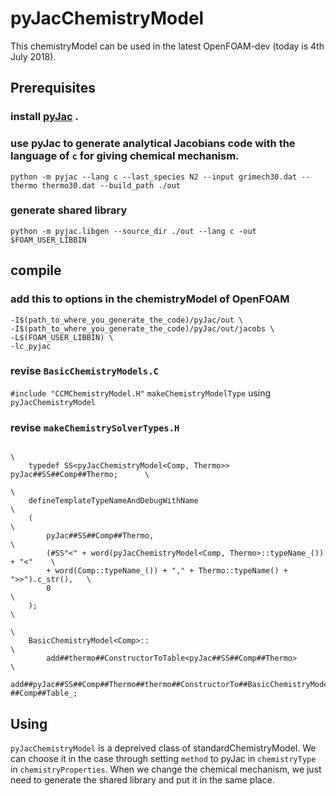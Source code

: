 # pyJacChemistryModel
This chemistryModel can be used in the latest OpenFOAM-dev (today is 4th July 2018).
## Prerequisites
### install [pyJac](https://github.com/SLACKHA/pyJac) .
### use pyJac to generate analytical Jacobians code with the language of `c` for giving chemical mechanism.
```python -m pyjac --lang c --last_species N2 --input grimech30.dat --thermo thermo30.dat --build_path ./out```
### generate shared library
```python -m pyjac.libgen --source_dir ./out --lang c -out $FOAM_USER_LIBBIN```

## compile
### add this to options in the chemistryModel of OpenFOAM
```
-I$(path_to_where_you_generate_the_code)/pyJac/out \
-I$(path_to_where_you_generate_the_code)/pyJac/out/jacobs \
-L$(FOAM_USER_LIBBIN) \    
-lc_pyjac  
```
### revise `BasicChemistryModels.C`
```#include "CCMChemistryModel.H"```
`makeChemistryModelType` using `pyJacChemistryModel`
### revise `makeChemistrySolverTypes.H`
```
                                                                                \
    typedef SS<pyJacChemistryModel<Comp, Thermo>> pyJac##SS##Comp##Thermo;      \
                                                                                \
    defineTemplateTypeNameAndDebugWithName                                      \
    (                                                                           \
        pyJac##SS##Comp##Thermo,                                                \
        (#SS"<" + word(pyJacChemistryModel<Comp, Thermo>::typeName_()) + "<"    \
        + word(Comp::typeName_()) + "," + Thermo::typeName() + ">>").c_str(),   \
        0                                                                       \
    );                                                                          \
                                                                                \
    BasicChemistryModel<Comp>::                                                 \
        add##thermo##ConstructorToTable<pyJac##SS##Comp##Thermo>                \
        add##pyJac##SS##Comp##Thermo##thermo##ConstructorTo##BasicChemistryModel\
##Comp##Table_; 
```
## Using
`pyJacChemistryModel` is a depreived class of standardChemistryModel. We can choose it in the case through setting `method` to pyJac in `chemistryType` in `chemistryProperties`.
When we change the chemical mechanism, we just need to generate the shared library and put it in the same place.
